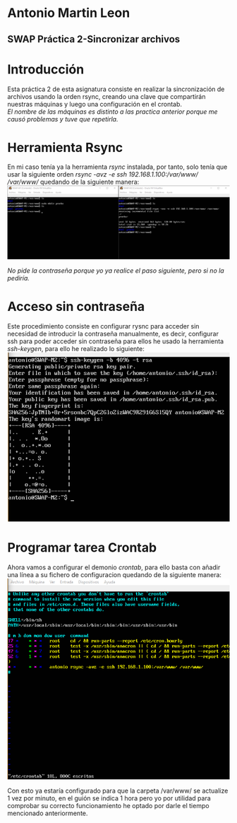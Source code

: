 #         Antonio Martin Leon
##        SWAP Práctica 2-Sincronizar archivos

# Introducción
Esta práctica 2 de esta asignatura consiste en realizar la sincronización de archivos usando la orden rsync, creando una clave que compartirán nuestras máquinas y luego una configuración en el crontab.  
*El nombre de las máquinas es distinto a las practica anterior porque me causó problemas y tuve que repetirla.*


# Herramienta Rsync
En mi caso tenía ya la herramienta *rsync* instalada, por tanto, solo tenía que usar la siguiente orden *rsync -avz -e ssh 192.168.1.100:/var/www/ /var/www/* quedando de la siguiente manera:
![imagen](https://github.com/antonioml97/SWAP/blob/master/practica2/Imagenes/rsync.png)

*No pide la contraseña porque yo ya realice el paso siguiente, pero si no la pediría.*

# Acceso sin contraseña
Este procedimiento consiste en configurar rysnc para acceder sin necesidad de introducir la contraseña manualmente, es decir, configurar ssh para poder acceder sin contraseña para ellos he usado la herramienta *ssh-keygen*, para ello he realizado lo siguiente:
&nbsp;
![imagen](https://github.com/antonioml97/SWAP/blob/master/practica2/Imagenes/Crear_clave.png)

# Programar tarea Crontab
Ahora vamos a configurar el demonio *crontab*, para ello basta con añadir una línea a su fichero de configuracion quedando de la siguiente manera:
&nbsp;
![imagen](https://github.com/antonioml97/SWAP/blob/master/practica2/Imagenes/Editar_CronTab.png)

Con esto ya estaría configurado para que la carpeta /var/www/ se actualize 1 vez por minuto, en el guión se indica 1 hora pero yo por utilidad para comprobar su correcto funcionamiento he optado por darle el tiempo mencionado anteriormente.
